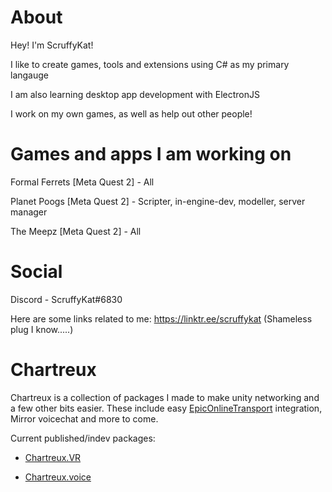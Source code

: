 # About

Hey! I'm ScruffyKat!

I like to create games, tools and extensions using C# as my primary langauge

I am also learning desktop app development with ElectronJS

I work on my own games, as well as help out other people!

# Games and apps I am working on

Formal Ferrets [Meta Quest 2] - All

Planet Poogs [Meta Quest 2] - Scripter, in-engine-dev, modeller, server manager

The Meepz [Meta Quest 2] - All

# Social

Discord - ScruffyKat#6830

Here are some links related to me: https://linktr.ee/scruffykat
(Shameless plug I know.....)

# Chartreux

Chartreux is a collection of packages I made to make unity networking and a few other bits easier. These include easy [EpicOnlineTransport](https://github.com/FakeByte/EpicOnlineTransport) integration, Mirror voicechat and more to come.

Current published/indev packages:

- [Chartreux.VR](https://github.com/TheScruffyKat/chartreux.vr)

- [Chartreux.voice](https://github.com/TheScruffyKat/chartreux.voice)
